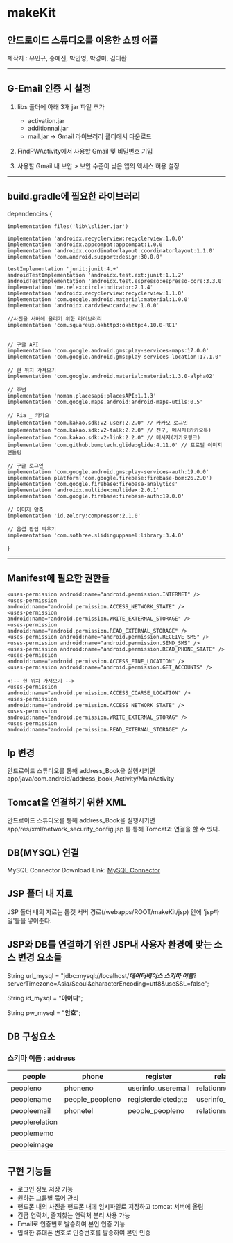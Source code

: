# makeKit  



## 안드로이드 스튜디오를 이용한 쇼핑 어플
제작자 : 유민규, 송예진, 박인영, 박경미, 김대환 

------------------------------------------------------------------------------



## G-Email 인증 시 설정
 1. libs 폴더에 아래 3개 jar 파일 추가
    * activation.jar
    * additionnal.jar
    * mail.jar
   -> Gmail 라이브러리 폴더에서 다운로드

 2. FindPWActivity에서 사용할 Gmail 및 비밀번호 기입
 3. 사용할 Gmail 내 보안 > 보안 수준이 낮은 앱의 액세스 허용 설정
 
----------------------------------------------------------------------------

## build.gradle에 필요한 라이브러리

dependencies {

    implementation files('lib\\slider.jar')

    implementation 'androidx.recyclerview:recyclerview:1.0.0'
    implementation 'androidx.appcompat:appcompat:1.0.0'
    implementation 'androidx.coordinatorlayout:coordinatorlayout:1.1.0'
    implementation 'com.android.support:design:30.0.0'

    testImplementation 'junit:junit:4.+'
    androidTestImplementation 'androidx.test.ext:junit:1.1.2'
    androidTestImplementation 'androidx.test.espresso:espresso-core:3.3.0'
    implementation 'me.relex:circleindicator:2.1.4'
    implementation 'androidx.recyclerview:recyclerview:1.1.0'
    implementation 'com.google.android.material:material:1.0.0'
    implementation 'androidx.cardview:cardview:1.0.0'

    //사진을 서버에 올리기 위한 라이브러리
    implementation 'com.squareup.okhttp3:okhttp:4.10.0-RC1'


    // 구글 API
    implementation 'com.google.android.gms:play-services-maps:17.0.0'
    implementation 'com.google.android.gms:play-services-location:17.1.0'

    // 현 위치 가져오기
    implementation 'com.google.android.material:material:1.3.0-alpha02'

    // 주변
    implementation 'noman.placesapi:placesAPI:1.1.3'
    implementation 'com.google.maps.android:android-maps-utils:0.5'

    // Ria _ 카카오
    implementation "com.kakao.sdk:v2-user:2.2.0" // 카카오 로그인
    implementation "com.kakao.sdk:v2-talk:2.2.0" // 친구, 메시지(카카오톡)
    implementation "com.kakao.sdk:v2-link:2.2.0" // 메시지(카카오링크)
    implementation 'com.github.bumptech.glide:glide:4.11.0' // 프로필 이미지 핸들링

    // 구글 로그인
    implementation 'com.google.android.gms:play-services-auth:19.0.0'
    implementation platform('com.google.firebase:firebase-bom:26.2.0')
    implementation 'com.google.firebase:firebase-analytics'
    implementation 'androidx.multidex:multidex:2.0.1'
    implementation 'com.google.firebase:firebase-auth:19.0.0'

    // 이미지 압축
    implementation 'id.zelory:compressor:2.1.0'

    // 옵셥 팝업 띄우기
    implementation 'com.sothree.slidinguppanel:library:3.4.0'
}


-------------------------------------------------------------------------



## Manifest에 필요한 권한들

    <uses-permission android:name="android.permission.INTERNET" />
    <uses-permission android:name="android.permission.ACCESS_NETWORK_STATE" />
    <uses-permission android:name="android.permission.WRITE_EXTERNAL_STORAGE" />
    <uses-permission android:name="android.permission.READ_EXTERNAL_STORAGE" />
    <uses-permission android:name="android.permission.RECEIVE_SMS" />
    <uses-permission android:name="android.permission.SEND_SMS" />
    <uses-permission android:name="android.permission.READ_PHONE_STATE" />
    <uses-permission android:name="android.permission.ACCESS_FINE_LOCATION" />
    <uses-permission android:name="android.permission.GET_ACCOUNTS" />

    <!-- 현 위치 가져오기 -->
    <uses-permission android:name="android.permission.ACCESS_COARSE_LOCATION" />
    <uses-permission android:name="android.permission.ACCESS_NETWORK_STATE" />
    <uses-permission android:name="android.permission.WRITE_EXTERNAL_STORAG" />
    <uses-permission android:name="android.permission.READ_EXTERNAL_STORAGE" />
 




## Ip 변경

안드로이드 스튜디오를 통해 address_Book을 실행시키면 app/java/com.android/address_book_Activity/MainActivity 





## Tomcat을 연결하기 위한 XML

안드로이드 스튜디오를 통해 address_Book을 실행시키면 app/res/xml/network_security_config.jsp 를 통해 Tomcat과 연결을 할 수 있다.






## DB(MYSQL) 연결

MySQL Connector Download Link: [MySQL Connector][Connector]

[Connector]: https://dev.mysql.com/downloads/connector/j/8.0.html






## JSP 폴더 내 자료

JSP 폴더 내의 자료는 톰켓 서버 경로(/webapps/ROOT/makeKit/jsp) 안에 'jsp파일'들을 넣어준다.






## JSP와 DB를 연결하기 위한 JSP내 사용자 환경에 맞는 소스 변경 요소들

String url_mysql = "jdbc:mysql://localhost/___데이터베이스 스키마 이름___?serverTimezone=Asia/Seoul&characterEncoding=utf8&useSSL=false";

String id_mysql = "**아이디**";

String pw_mysql = "**암호**";

## DB 구성요소
### 스키마 이름 : address
|people|phone|register|relation|statuspeople|userinfo|
|------|------|------|------|------|------|
|peopleno|phoneno|userinfo_useremail|relationno|people_peopleno|useremail|
|peoplename|people_peopleno|registerdeletedate|userinfo_useremail|userinfo_useremail|username|
|peopleemail|phonetel|people_peopleno|relationname|peopleemg|userpw|
|peoplerelation||||peoplefavorite|userphone|
|peoplememo|||||userdeletedate|
|peopleimage|||||userimage|

## 구현 기능들
* 로그인 정보 저장 기능
* 원하는 그룹별 묶어 관리
* 핸드폰 내의 사진을 핸드폰 내에 임시파일로 저장하고 tomcat 서버에 올림
* 긴급 연락처, 즐겨찾는 연락처 분리 사용 가능
* Email로 인증번호 발송하여 본인 인증 가능
* 입력한 휴대폰 번호로 인증번호를 발송하여 본인 인증 
